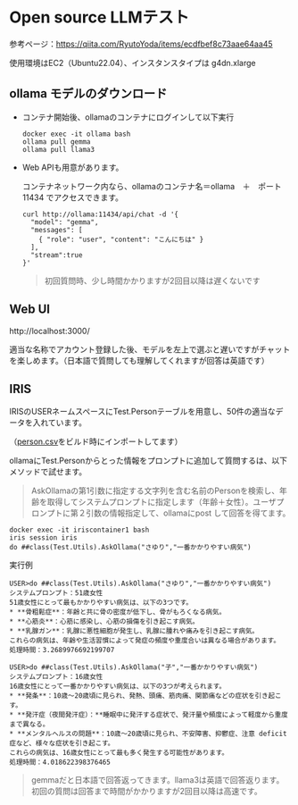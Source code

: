# Open source LLMテスト

参考ページ：https://qiita.com/RyutoYoda/items/ecdfbef8c73aae64aa45

使用環境はEC2（Ubuntu22.04）、インスタンスタイプは g4dn.xlarge

## ollama モデルのダウンロード

- コンテナ開始後、ollamaのコンテナにログインして以下実行
  ```
  docker exec -it ollama bash
  ollama pull gemma
  ollama pull llama3
  ```

- Web APIも用意があります。

  コンテナネットワーク内なら、ollamaのコンテナ名＝ollama　＋　ポート11434 でアクセスできます。
  ```
  curl http://ollama:11434/api/chat -d '{
    "model": "gemma",
    "messages": [
      { "role": "user", "content": "こんにちは" }
    ],
    "stream":true
  }'
  ```
  > 初回質問時、少し時間かかりますが2回目以降は遅くないです
  
## Web UI

http://localhost:3000/

適当な名称でアカウント登録した後、モデルを左上で選ぶと遅いですがチャットを楽しめます。（日本語で質問しても理解してくれますが回答は英語です）

## IRIS

IRISのUSERネームスペースにTest.Personテーブルを用意し、50件の適当なデータを入れています。

（[person.csv](/iris/data/persons.csv)をビルド時にインポートしてます）

ollamaにTest.Personからとった情報をプロンプトに追加して質問するは、以下メソッドで試せます。

> AskOllamaの第1引数に指定する文字列を含む名前のPersonを検索し、年齢を取得してシステムプロンプトに指定します（年齢＋女性）。ユーザプロンプトに第２引数の情報指定して、ollamaにpost して回答を得てます。

```
docker exec -it iriscontainer1 bash
iris session iris
do ##class(Test.Utils).AskOllama("さゆり","一番かかりやすい病気")
```

実行例
```
USER>do ##class(Test.Utils).AskOllama("さゆり","一番かかりやすい病気")
システムプロンプト：51歳女性
51歳女性にとって最もかかりやすい病気は、以下の3つです。
* **骨粗鬆症**：年齢と共に骨の密度が低下し、骨がもろくなる病気。
* **心筋炎**：心筋に感染し、心筋の損傷を引き起こす病気。
* **乳腺ガン**：乳腺に悪性細胞が発生し、乳腺に腫れや痛みを引き起こす病気。
これらの病気は、年齢や生活習慣によって発症の頻度や重度合いは異なる場合があります。
処理時間：3.2689976692199707

USER>do ##class(Test.Utils).AskOllama("子","一番かかりやすい病気")
システムプロンプト：16歳女性
16歳女性にとって一番かかりやすい病気は、以下の3つが考えられます。
* **発条**：10歳～20歳頃に見られ、発熱、頭痛、筋肉痛、関節痛などの症状を引き起こす。
* **発汗症（夜間発汗症）：**睡眠中に発汗する症状で、発汗量や頻度によって軽度から重度まで異なる。
* **メンタルヘルスの問題**：10歳～20歳頃に見られ、不安障害、抑鬱症、注意 deficit症など、様々な症状を引き起こす。
これらの病気は、16歳女性にとって最も多く発生する可能性があります。
処理時間：4.018622398376465
```

> gemmaだと日本語で回答返ってきます。llama3は英語で回答返ります。初回の質問は回答まで時間がかかりますが2回目以降は高速です。
